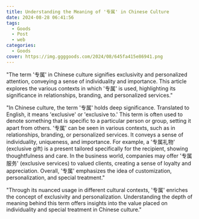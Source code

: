 ```yaml
---
title: Understanding the Meaning of '专属' in Chinese Culture
date: 2024-08-28 06:41:56
tags:
  - Goods
  - Post
  - web
categories:
  - Goods
cover: https://img.ggggoods.com/2024/08/645fa415e86941.png
---
```


"The term '专属' in Chinese culture signifies exclusivity and personalized attention, conveying a sense of individuality and importance. This article explores the various contexts in which '专属' is used, highlighting its significance in relationships, branding, and personalized services."

"In Chinese culture, the term '专属' holds deep significance. Translated to English, it means 'exclusive' or 'exclusive to.' This term is often used to denote something that is specific to a particular person or group, setting it apart from others. '专属' can be seen in various contexts, such as in relationships, branding, or personalized services. It conveys a sense of individuality, uniqueness, and importance. For example, a '专属礼物' (exclusive gift) is a present tailored specifically for the recipient, showing thoughtfulness and care. In the business world, companies may offer '专属服务' (exclusive services) to valued clients, creating a sense of loyalty and appreciation. Overall, '专属' emphasizes the idea of customization, personalization, and special treatment."

"Through its nuanced usage in different cultural contexts, '专属' enriches the concept of exclusivity and personalization. Understanding the depth of meaning behind this term offers insights into the value placed on individuality and special treatment in Chinese culture."
